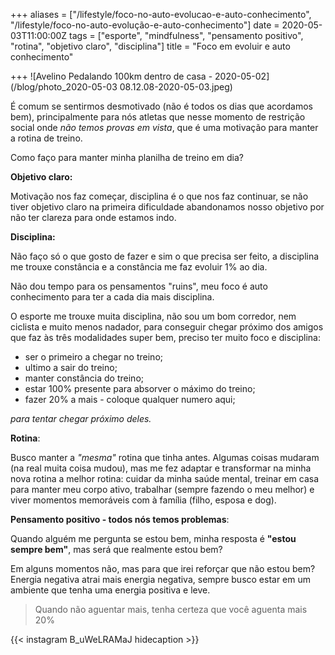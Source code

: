 +++
aliases = ["/lifestyle/foco-no-auto-evolucao-e-auto-conhecimento", "/lifestyle/foco-no-auto-evolução-e-auto-conhecimento"]
date = 2020-05-03T11:00:00Z
tags = ["esporte", "mindfulness", "pensamento positivo", "rotina", "objetivo claro", "disciplina"]
title = "Foco em evoluir e auto conhecimento"

+++
![Avelino Pedalando 100km dentro de casa - 2020-05-02](/blog/photo_2020-05-03 08.12.08-2020-05-03.jpeg)

É comum se sentirmos desmotivado (não é todos os dias que acordamos bem), principalmente para nós atletas que nesse momento de restrição social onde _não temos provas em vista_, que é uma motivação para manter a rotina de treino.

Como faço para manter minha planilha de treino em dia?

**Objetivo claro:**

Motivação nos faz começar, disciplina é o que nos faz continuar, se não tiver objetivo claro na primeira dificuldade abandonamos nosso objetivo por não ter clareza para onde estamos indo.

**Disciplina:**

Não faço só o que gosto de fazer e sim o que precisa ser feito, a disciplina me trouxe constância e a constância me faz evoluir 1% ao dia.

Não dou tempo para os pensamentos "ruins", meu foco é auto conhecimento para ter a cada dia mais disciplina.

O esporte me trouxe muita disciplina, não sou um bom corredor, nem ciclista e muito menos nadador, para conseguir chegar próximo dos amigos que faz às três modalidades super bem, preciso ter muito foco e disciplina:

* ser o primeiro a chegar no treino;
* ultimo a sair do treino;
* manter constância do treino;
* estar 100% presente para absorver o máximo do treino;
* fazer 20% a mais - coloque qualquer numero aqui;

_para tentar chegar próximo deles._

**Rotina**:

Busco manter a _"mesma"_ rotina que tinha antes. Algumas coisas mudaram (na real muita coisa mudou), mas me fez adaptar e transformar na minha nova rotina a melhor rotina: cuidar da minha saúde mental, treinar em casa para manter meu corpo ativo, trabalhar (sempre fazendo o meu melhor) e viver momentos memoráveis com à família (filho, esposa e dog).

**Pensamento positivo - todos nós temos problemas**:

Quando alguém me pergunta se estou bem, minha resposta é **"estou sempre bem"**, mas será que realmente estou bem?

Em alguns momentos não, mas para que irei reforçar que não estou bem? Energia negativa atrai mais energia negativa, sempre busco estar em um ambiente que tenha uma energia positiva e leve.

> Quando não aguentar mais, tenha certeza que você aguenta mais 20%

{{< instagram B_uWeLRAMaJ hidecaption >}}